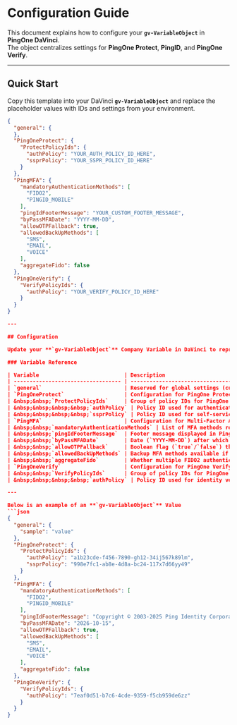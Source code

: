 # Configuration Guide

This document explains how to configure your **`gv-VariableObject`** in **PingOne DaVinci**.  
The object centralizes settings for **PingOne Protect**, **PingID**, and **PingOne Verify**.  

---

## Quick Start

Copy this template into your DaVinci **`gv-VariableObject`** and replace the placeholder values with IDs and settings from your environment.

```json
{
  "general": {
  },
  "PingOneProtect": {
    "ProtectPolicyIds": {
      "authPolicy": "YOUR_AUTH_POLICY_ID_HERE",
      "ssprPolicy": "YOUR_SSPR_POLICY_ID_HERE"
    }
  },
  "PingMFA": {
    "mandatoryAuthenticationMethods": [
      "FIDO2",
      "PINGID_MOBILE"
    ],
    "pingIdFooterMessage": "YOUR_CUSTOM_FOOTER_MESSAGE",
    "byPassMFADate": "YYYY-MM-DD",
    "allowOTPFallback": true,
    "allowedBackUpMethods": [
      "SMS",
      "EMAIL",
      "VOICE"
    ],
    "aggregateFido": false
  },
  "PingOneVerify": {
    "VerifyPolicyIds": {
      "authPolicy": "YOUR_VERIFY_POLICY_ID_HERE"
    }
  }
}

---

## Configuration

Update your **`gv-VariableObject`** Company Variable in DaVinci to represent the values from your environment.

### Variable Reference

| Variable                           | Description                                                                                             | Example Value                                                                                   |
| ---------------------------------- | ------------------------------------------------------------------------------------------------------- | ----------------------------------------------------------------------------------------------- |
| `general`                          | Reserved for global settings (currently unused).                                                        | `"general": {"sample": "value"}`                                                                |
| `PingOneProtect`                   | Configuration for PingOne Protect.                                                                      | `"PingOneProtect": {}`                                                                          |
| &nbsp;&nbsp;`ProtectPolicyIds`     | Group of policy IDs for PingOne Protect.                                                                | `"ProtectPolicyIds": {}`                                                                        |
| &nbsp;&nbsp;&nbsp;&nbsp;`authPolicy` | Policy ID used for authentication flows.                                                                | `"authPolicy": "a1b23cde-f456-7890-gh12-34ij567k89lm"`                                          |
| &nbsp;&nbsp;&nbsp;&nbsp;`ssprPolicy` | Policy ID used for self-service password reset (SSPR).                                                   | `"ssprPolicy": "998e7fc1-ab8e-4d8a-bc24-117x7d66yy49"`                                          |
| `PingMFA`                          | Configuration for Multi-Factor Authentication (MFA).                                                    | `"PingMFA": {}`                                                                                 |
| &nbsp;&nbsp;`mandatoryAuthenticationMethods` | List of MFA methods required for authentication.                                                         | `"mandatoryAuthenticationMethods": ["FIDO2", "PINGID_MOBILE"]`                                  |
| &nbsp;&nbsp;`pingIdFooterMessage`  | Footer message displayed in PingID MFA prompts.                                                          | `"pingIdFooterMessage": "Copyright © 2003-2025 Ping Identity Corporation. All rights reserved."` |
| &nbsp;&nbsp;`byPassMFADate`        | Date (`YYYY-MM-DD`) after which MFA bypass is no longer allowed.                                          | `"byPassMFADate": "2026-10-15"`                                                                 |
| &nbsp;&nbsp;`allowOTPFallback`     | Boolean flag (`true`/`false`) that allows OTP fallback if primary MFA fails.                             | `"allowOTPFallback": true`                                                                      |
| &nbsp;&nbsp;`allowedBackUpMethods` | Backup MFA methods available if primary MFA is unavailable.                                              | `"allowedBackUpMethods": ["SMS", "EMAIL", "VOICE"]`                                             |
| &nbsp;&nbsp;`aggregateFido`        | Whether multiple FIDO2 authenticators are aggregated (`true`) or treated separately (`false`).            | `"aggregateFido": false`                                                                        |
| `PingOneVerify`                    | Configuration for PingOne Verify.                                                                       | `"PingOneVerify": {}`                                                                           |
| &nbsp;&nbsp;`VerifyPolicyIds`      | Group of policy IDs for PingOne Verify.                                                                  | `"VerifyPolicyIds": {}`                                                                         |
| &nbsp;&nbsp;&nbsp;&nbsp;`authPolicy` | Policy ID used for identity verification during authentication.                                          | `"authPolicy": "7eaf0d51-b7c6-4cde-9359-f5cb959de6zz"`                                          |

---

Below is an example of an **`gv-VariableObject`** Value
```json
{
  "general": {
    "sample": "value"
  },
  "PingOneProtect": {
    "ProtectPolicyIds": {
      "authPolicy": "a1b23cde-f456-7890-gh12-34ij567k89lm",
      "ssprPolicy": "998e7fc1-ab8e-4d8a-bc24-117x7d66yy49"
    }
  },
  "PingMFA": {
    "mandatoryAuthenticationMethods": [
      "FIDO2",
      "PINGID_MOBILE"
    ],
    "pingIdFooterMessage": "Copyright © 2003-2025 Ping Identity Corporation. All rights resevrd.",
    "byPassMFADate": "2026-10-15",
    "allowOTPFallback": true,
    "allowedBackUpMethods": [
      "SMS",
      "EMAIL",
      "VOICE"
    ],
    "aggregateFido": false
  },
  "PingOneVerify": {
    "VerifyPolicyIds": {
      "authPolicy": "7eaf0d51-b7c6-4cde-9359-f5cb959de6zz"
    }
  }
}
```


